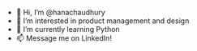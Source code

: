 - 👋 Hi, I’m @hanachaudhury
- 👀 I’m interested in product management and design 
- 🌱 I’m currently learning Python 
- 📫 Message me on LinkedIn!

<!---
hanachaudhury/hanachaudhury is a ✨ special ✨ repository because its `README.md` (this file) appears on your GitHub profile.
You can click the Preview link to take a look at your changes.
--->
